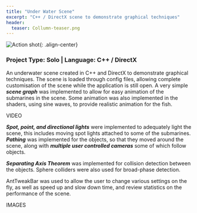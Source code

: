 ```yaml
---
title: "Under Water Scene"
excerpt: "C++ / DirectX scene to demonstrate graphical techniques"
header:
  teaser: Collumn-teaser.png
---
```


![Action shot](/images/){: .align-center}

### Project Type: Solo | Language: C++ / DirectX

An underwater scene created in C++ and DirectX to demonstrate graphical techniques. The scene is loaded through config files, allowing complete customisation of the scene while the application is still open. A very simple ***scene graph*** was implemented to allow for easy animation of the submarines in the scene. Some animation was also implemented in the shaders, using sine waves, to provide realistic animation for the fish.

VIDEO

***Spot, point, and directional lights*** were implemented to adequately light the scene, this includes moving spot lights attached to some of the submarines. ***Pathing*** was implemented for the objects, so that they moved around the scene, along with ***multiple user controlled cameras*** some of which follow objects.

***Separating Axis Theorem*** was implemented for collision detection between the objects. Sphere colliders were also used for broad-phase detection.

AntTweakBar was used to allow the user to change various settings on the fly, as well as speed up and slow down time, and review statistics on the performance of the scene.

IMAGES

